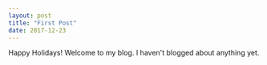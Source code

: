 ```yaml
---
layout: post
title: "First Post"
date: 2017-12-23
---
```


Happy Holidays! Welcome to my blog. I haven't blogged about anything yet.
